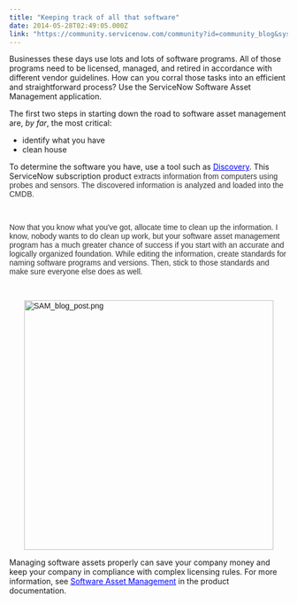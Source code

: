 ```yaml
---
title: "Keeping track of all that software"
date: 2014-05-28T02:49:05.000Z
link: "https://community.servicenow.com/community?id=community_blog&sys_id=d37da269dbd0dbc01dcaf3231f961993"
---
```

<p class="p1">Businesses these days use lots and lots of software programs. All of those programs need to be licensed, managed, and retired in accordance with different vendor guidelines. How can you corral those tasks into an efficient and straightforward process? Use the ServiceNow Software Asset Management application.</p><p class="p1"></p><p class="p1">The first two steps in starting down the road to software asset management are, <em>by far</em>, the most critical:</p><p></p><ul><li>identify what you have</li><li>clean house</li></ul><p></p><p>To determine the software you have, use a tool such as <span style="color: #0000ff;"><a class="jive-link-external-small" href="http://wiki.servicenow.com/index.php?title=Discovery" rel="nofollow" target="_blank"><span _blank="" style="text-decoration: underline; color: #0000ff;"><span style="color: #000080; text-decoration: underline;"><span style="color: #0000ff; text-decoration: underline;">Discovery</span></span></span></a></span>. This ServiceNow subscription product <span style="color: #333333; font-family: Omnes-pro, Arial, Verdana, sans-serif; text-align: -webkit-auto;">extracts information from computers using probes and sensors. The discovered information is </span><span style="color: #333333; font-family: Omnes-pro, Arial, Verdana, sans-serif; text-align: -webkit-auto;">analyzed and loaded into the CMDB.</span></p><p style="text-align: -webkit-auto;"><span style="color: #333333; font-family: Omnes-pro, Arial, Verdana, sans-serif;"><br/></span></p><p style="text-align: -webkit-auto;"><span style="color: #333333; font-family: Omnes-pro, Arial, Verdana, sans-serif;">Now that you know what you've got, allocate time to clean up the information. I know, nobody wants to do clean up work, but your software asset management program has a much greater chance of success if you start with an accurate and logically organized foundation. While editing the information, create standards for naming software programs and versions. Then, stick to those standards and make sure everyone else does as well.</span></p><p style="text-align: -webkit-auto;"><span style="color: #333333; font-family: Omnes-pro, Arial, Verdana, sans-serif;"><br/></span></p><p style="text-align: -webkit-auto;"><span style="color: #333333; font-family: Omnes-pro, Arial, Verdana, sans-serif;"><a _jive_internal="true" href="/servlet/JiveServlet/downloadImage/38-3118-10183/SAM_blog_post.png"><img   alt="SAM_blog_post.png" class="image-0 jive-image" height="294" src="3e30d082db901f048c8ef4621f961943.iix" style="height: auto; display: block; margin-left: auto; margin-right: auto;" width="451"/></a></span></p><p></p><p>Managing software assets properly can save your company money and keep your company in compliance with complex licensing rules. For more information, see <a class="jive-link-external-small" href="http://wiki.servicenow.com/index.php?title=Software_Asset_Management" rel="nofollow" target="_blank"><span _blank="" style="text-decoration: underline;"><span style="color: #0000ff; text-decoration: underline;">Software Asset Management</span></span></a> in the product documentation.</p>